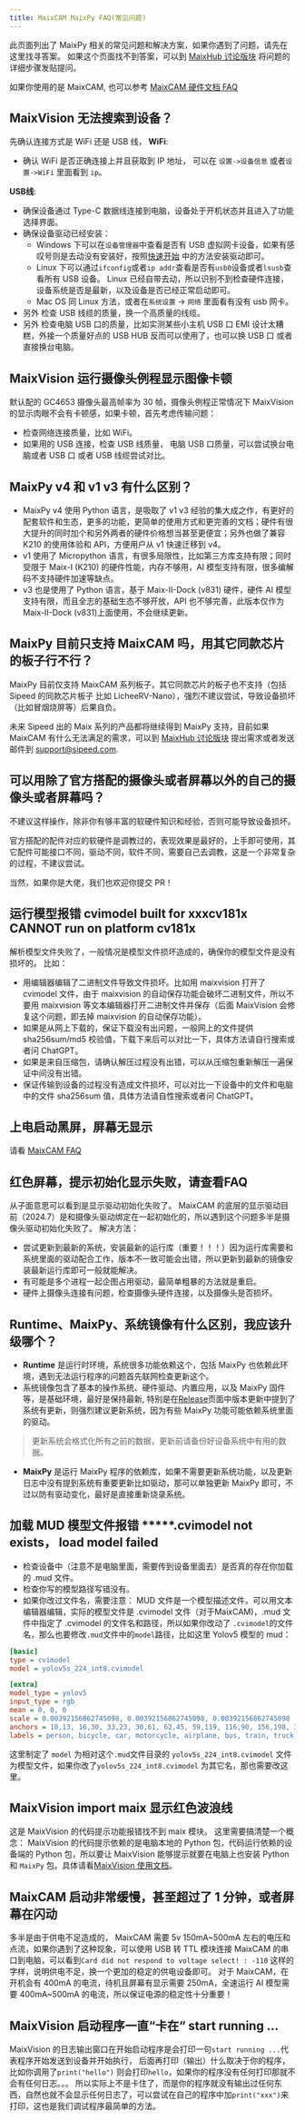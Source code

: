 ```yaml
---
title: MaixCAM MaixPy FAQ(常见问题)
---
```


此页面列出了 MaixPy 相关的常见问题和解决方案，如果你遇到了问题，请先在这里找寻答案。
如果这个页面找不到答案，可以到 [MaixHub 讨论版块](https://maixhub.com/discussion) 将问题的详细步骤发贴提问。

如果你使用的是 MaixCAM, 也可以参考 [MaixCAM 硬件文档 FAQ](https://wiki.sipeed.com/hardware/zh/maixcam/faq.html)

## MaixVision 无法搜索到设备？

先确认连接方式是 WiFi 还是 USB 线，
**WiFi**:
* 确认 WiFi 是否正确连接上并且获取到 IP 地址， 可以在 `设置->设备信息` 或者`设置->WiFi` 里面看到 `ip`。

**USB线**:
* 确保设备通过 Type-C 数据线连接到电脑，设备处于开机状态并且进入了功能选择界面。
* 确保设备驱动已经安装：
  * Windows 下可以在`设备管理器`中查看是否有 USB 虚拟网卡设备，如果有感叹号则是去动没有安装好，按照[快速开始](./README.md) 中的方法安装驱动即可。
  * Linux 下可以通过`ifconfig`或者`ip addr`查看是否有`usb0`设备或者`lsusb`查看所有 USB 设备。 Linux 已经自带去动，所以识别不到检查硬件连接，设备系统是否是最新，以及设备是否已经正常启动即可。
  * Mac OS 同 Linux 方法，或者在`系统设置` -> `网络` 里面看有没有 usb 网卡。
* 另外 检查 USB 线缆的质量，换一个高质量的线缆。
* 另外 检查电脑 USB 口的质量，比如实测某些小主机 USB 口 EMI 设计太糟糕，外接一个质量好点的 USB HUB 反而可以使用了，也可以换 USB 口 或者直接换台电脑。

## MaixVision 运行摄像头例程显示图像卡顿

默认配的 GC4653 摄像头最高帧率为 30 帧，摄像头例程正常情况下 MaixVision 的显示肉眼不会有卡顿感，如果卡顿，首先考虑传输问题：
* 检查网络连接质量，比如 WiFi。
* 如果用的 USB 连接，检查 USB 线质量， 电脑 USB 口质量，可以尝试换台电脑或者 USB 口 或者 USB 线缆尝试对比。


## MaixPy v4 和 v1 v3 有什么区别？

* MaixPy v4 使用 Python 语言，是吸取了 v1 v3 经验的集大成之作，有更好的配套软件和生态，更多的功能，更简单的使用方式和更完善的文档；硬件有很大提升的同时加个和另外两者的硬件价格想当甚至更便宜；另外也做了兼容 K210 的使用体验和 API，方便用户从 v1 快速迁移到 v4。
* v1 使用了 Micropython 语言，有很多局限性，比如第三方库支持有限；同时受限于 Maix-I (K210) 的硬件性能，内存不够用，AI 模型支持有限，很多编解码不支持硬件加速等缺点。
* v3 也是使用了 Python 语言，基于 Maix-II-Dock (v831) 硬件，硬件 AI 模型支持有限，而且全志的基础生态不够开放，API 也不够完善，此版本仅作为 Maix-II-Dock (v831)上面使用，不会继续更新。

## MaixPy 目前只支持 MaixCAM 吗，用其它同款芯片的板子行不行？

MaixPy 目前仅支持 MaixCAM 系列板子，其它同款芯片的板子也不支持（包括 Sipeed 的同款芯片板子 比如 LicheeRV-Nano），强烈不建议尝试，导致设备损坏（比如冒烟烧屏等）后果自负。

未来 Sipeed 出的 Maix 系列的产品都将继续得到 MaixPy 支持，目前如果 MaixCAM 有什么无法满足的需求，可以到 [MaixHub 讨论版块](https://maixhub.com/discussion) 提出需求或者发送邮件到 support@sipeed.com.

## 可以用除了官方搭配的摄像头或者屏幕以外的自己的摄像头或者屏幕吗？

不建议这样操作，除非你有够丰富的软硬件知识和经验，否则可能导致设备损坏。

官方搭配的配件对应的软硬件是调教过的，表现效果是最好的，上手即可使用，其它配件可能接口不同，驱动不同，软件不同，需要自己去调教，这是一个非常复杂的过程，不建议尝试。

当然，如果你是大佬，我们也欢迎你提交 PR！


## 运行模型报错 cvimodel built for xxxcv181x CANNOT run on platform cv181x

解析模型文件失败了，一般情况是模型文件损坏造成的，确保你的模型文件是没有损坏的。
比如：
* 用编辑器编辑了二进制文件导致文件损坏。比如用 maixvision 打开了 cvimodel 文件，由于 maixvision 的自动保存功能会破坏二进制文件，所以不要用 maixvision 等文本编辑器打开二进制文件并保存（后面 MaixVision 会修复这个问题，即去掉 maixvision 的自动保存功能）。
* 如果是从网上下载的，保证下载没有出问题，一般网上的文件提供 sha256sum/md5 校验值，下载下来后可以对比一下，具体方法请自行搜索或者问 ChatGPT。
* 如果是来自压缩包，请确认解压过程没有出错，可以从压缩包重新解压一遍保证中间没有出错。
* 保证传输到设备的过程没有造成文件损坏，可以对比一下设备中的文件和电脑中的文件 sha256sum 值，具体方法请自性搜索或者问 ChatGPT。

## 上电启动黑屏，屏幕无显示

请看 [MaixCAM FAQ](https://wiki.sipeed.com/hardware/zh/maixcam/faq.html)

## 红色屏幕，提示初始化显示失败，请查看FAQ

从子面意思可以看到是显示驱动初始化失败了。
MaixCAM 的底层的显示驱动目前（2024.7）是和摄像头驱动绑定在一起初始化的，所以遇到这个问题多半是摄像头驱动初始化失败了。
解决方法：
* 尝试更新到最新的系统，安装最新的运行库（重要！！！）因为运行库需要和系统里面的驱动配合工作，版本不一致可能会出错，所以更新到最新的镜像安装最新运行库即可一般就能解决。
* 有可能是多个进程一起企图占用驱动，最简单粗暴的方法就是重启。
* 硬件上摄像头连接有问题，检查摄像头硬件连接，以及摄像头是否损坏。


## Runtime、MaixPy、系统镜像有什么区别，我应该升级哪个？

* **Runtime** 是运行时环境，系统很多功能依赖这个，包括 MaixPy 也依赖此环境，遇到无法运行程序的问题首先联网检查更新这个。
* 系统镜像包含了基本的操作系统、硬件驱动、内置应用，以及 MaixPy 固件等，是基础环境，最好是保持最新, 特别是在[Release](https://github.com/sipeed/MaixPy/releases)页面中版本更新中提到了系统有更新，则强烈建议更新系统，因为有些 MaixPy 功能可能依赖系统里面的驱动。
> 更新系统会格式化所有之前的数据，更新前请备份好设备系统中有用的数据。
* **MaixPy** 是运行 MaixPy 程序的依赖库，如果不需要更新系统功能，以及更新日志中没有提到系统有重要更新比如驱动，那可以单独更新 MaixPy 即可，不过以防有驱动变化，最好是直接重新烧录系统。


## 加载 MUD 模型文件报错 *****.cvimodel not exists， load model failed

* 检查设备中（注意不是电脑里面，需要传到设备里面去）是否真的存在你加载的 .mud 文件。
* 检查你写的模型路径写错没有。
* 如果你改过文件名，需要注意： MUD 文件是一个模型描述文件，可以用文本编辑器编辑，实际的模型文件是 .cvimodel 文件（对于MaixCAM)，.mud 文件中指定了 .cvimodel 的文件名和路径，所以如果你改动了 `.cvimodel`的文件名，那么也要修改`.mud`文件中的`model`路径，比如这里 Yolov5 模型的 mud：
```ini
[basic]
type = cvimodel
model = yolov5s_224_int8.cvimodel

[extra]
model_type = yolov5
input_type = rgb
mean = 0, 0, 0
scale = 0.00392156862745098, 0.00392156862745098, 0.00392156862745098
anchors = 10,13, 16,30, 33,23, 30,61, 62,45, 59,119, 116,90, 156,198, 373,326
labels = person, bicycle, car, motorcycle, airplane, bus, train, truck, boat, traffic light, fire hydrant, stop sign, parking meter, bench, bird, cat, dog, horse, sheep, cow, elephant, bear, zebra, giraffe, backpack, umbrella, handbag, tie, suitcase, frisbee, skis, snowboard, sports ball, kite, baseball bat, baseball glove, skateboard, surfboard, tennis racket, bottle, wine glass, cup, fork, knife, spoon, bowl, banana, apple, sandwich, orange, broccoli, carrot, hot dog, pizza, donut, cake, chair, couch, potted plant, bed, dining table, toilet, tv, laptop, mouse, remote, keyboard, cell phone, microwave, oven, toaster, sink, refrigerator, book, clock, vase, scissors, teddy bear, hair drier, toothbrush
```
这里制定了 `model` 为相对这个`.mud`文件目录的 `yolov5s_224_int8.cvimodel` 文件为模型文件，如果你改了`yolov5s_224_int8.cvimodel` 为其它名，那也需要改这里。

## MaixVision import maix 显示红色波浪线

这是 MaixVision 的代码提示功能报错找不到 maix 模块。
这里需要搞清楚一个概念： MaixVision 的代码提示依赖的是电脑本地的 Python 包，代码运行依赖的设备端的 Python 包，所以要让 MaixVision 能够提示就要在电脑上也安装 Python 和 `MaixPy` 包。具体请看[MaixVision 使用文档](./basic/maixvision.md)。

## MaixCAM 启动非常缓慢，甚至超过了 1 分钟，或者屏幕在闪动

多半是由于供电不足造成的， MaixCAM 需要 5v 150mA~500mA 左右的电压和点流，如果你遇到了这种现象，可以使用 USB 转 TTL 模块连接 MaixCAM 的串口到电脑，可以看到`Card did not respond to voltage select! : -110` 这样的字样，说明供电不足，换一个更加的稳定的供电设备即可。
对于 MaixCAM，在开机会有 400mA 的电流，待机且屏幕有显示需要 250mA，全速运行 AI 模型需要 400mA~500mA 的电流，所以保证电源的稳定性十分重要！

## MaixVision 启动程序一直“卡在“ start running ...

MaixVision 的日志输出窗口在开始启动程序是会打印一句`start running ...`代表程序开始发送到设备并开始执行，
后面再打印（输出）什么取决于你的程序，比如你调用了`print("hello")` 则会打印`hello`，如果你的程序没有任何打印那就不会有任何日志。。。
所以实际上不是卡住了，而是你的程序就没有输出过任何东西，自然也就不会显示任何日志了，可以尝试在自己的程序中加`print("xxx")`来打印，这也是我们调试程序最简单的方法。
